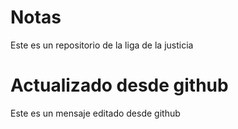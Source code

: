# Notas

Este es un repositorio de la liga de la justicia


# Actualizado desde github

Este es un mensaje editado desde github
